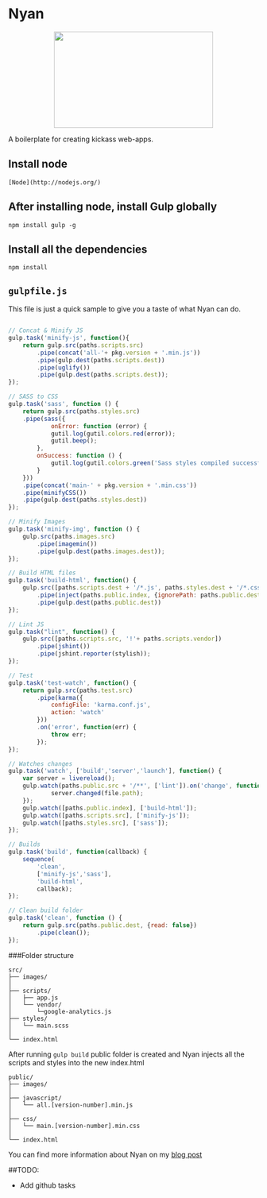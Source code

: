 Nyan
===
<p align="center">
  <a href="http://gulpjs.com">
    <img height="194" width="320" src="http://img2.wikia.nocookie.net/__cb20120317044335/nine/images/thumb/d/dc/Nyancat.png/320px-Nyancat.png"/>
  </a>
</p>

A boilerplate for creating kickass web-apps.

## Install node

	[Node](http://nodejs.org/)

## After installing node, install Gulp globally

	npm install gulp -g

## Install all the dependencies

	npm install


## `gulpfile.js`

This file is just a quick sample to give you a taste of what Nyan can do.

```javascript

// Concat & Minify JS
gulp.task('minify-js', function(){
	return gulp.src(paths.scripts.src)
		.pipe(concat('all-'+ pkg.version + '.min.js'))
		.pipe(gulp.dest(paths.scripts.dest))
		.pipe(uglify())
		.pipe(gulp.dest(paths.scripts.dest));
});

// SASS to CSS
gulp.task('sass', function () {
	return gulp.src(paths.styles.src)
	.pipe(sass({
			onError: function (error) {
			gutil.log(gutil.colors.red(error));
			gutil.beep();
		},
		onSuccess: function () {
			gutil.log(gutil.colors.green('Sass styles compiled successfully.'));
		}
	}))
	.pipe(concat('main-' + pkg.version + '.min.css'))
	.pipe(minifyCSS())
	.pipe(gulp.dest(paths.styles.dest))
});

// Minify Images
gulp.task('minify-img', function () {
	gulp.src(paths.images.src)
		.pipe(imagemin())
		.pipe(gulp.dest(paths.images.dest));
});

// Build HTML files
gulp.task('build-html', function() {
	gulp.src([paths.scripts.dest + '/*.js', paths.styles.dest + '/*.css'], {read: false})
		.pipe(inject(paths.public.index, {ignorePath: paths.public.dest}))
		.pipe(gulp.dest(paths.public.dest))
});

// Lint JS
gulp.task("lint", function() {
	gulp.src([paths.scripts.src, '!'+ paths.scripts.vendor])
		.pipe(jshint())
		.pipe(jshint.reporter(stylish));
});

// Test
gulp.task('test-watch', function() {
	return gulp.src(paths.test.src)
		.pipe(karma({
			configFile: 'karma.conf.js',
			action: 'watch'
		}))
		.on('error', function(err) {
			throw err;
		});
});

// Watches changes
gulp.task('watch', ['build','server','launch'], function() {
	var server = livereload();
	gulp.watch(paths.public.src + '/**', ['lint']).on('change', function(file) {
			server.changed(file.path);
	});
	gulp.watch([paths.public.index], ['build-html']);
	gulp.watch([paths.scripts.src], ['minify-js']);
	gulp.watch([paths.styles.src], ['sass']);
});

// Builds
gulp.task('build', function(callback) {
	sequence(
		'clean',
		['minify-js','sass'],
		'build-html',
		callback);
});

// Clean build folder
gulp.task('clean', function () {
	return gulp.src(paths.public.dest, {read: false})
		.pipe(clean());
});

```

###Folder structure

```
src/
├── images/
│ 
├── scripts/
│   ├── app.js
│   └── vendor/
│       └─google-analytics.js
├── styles/
│   └── main.scss
│
└── index.html
```

After running ``` gulp build ``` public folder is created and Nyan injects
all the scripts and styles into the new index.html

```
public/
├── images/
│ 
├── javascript/
│   └── all.[version-number].min.js
│ 
├── css/
│   └── main.[version-number].min.css
│
└── index.html
```

You can find more information about Nyan on my [blog post](http://blog.gonzalovazquez.ca/setting-up-your-automated-workflow-using-gulp/)

##TODO:

* Add github tasks